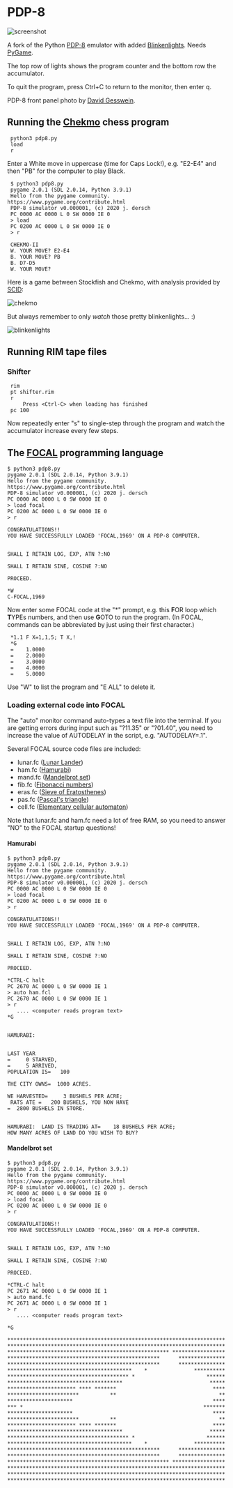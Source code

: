 # PDP-8

![screenshot](https://github.com/mdoege/PDP-8/raw/master/screenshot.png "screenshot")

A fork of the Python [PDP-8](https://en.wikipedia.org/wiki/PDP-8) emulator with added [Blinkenlights](https://en.wikipedia.org/wiki/Blinkenlights). Needs [PyGame](https://www.pygame.org/).

The top row of lights shows the program counter and the bottom row the accumulator.

To quit the program, press Ctrl+C to return to the monitor, then enter q.

PDP-8 front panel photo by [David Gesswein](https://www.pdp8online.com/straight8/front_panel_restore.shtml).

## Running the [Chekmo](https://www.chessprogramming.org/CHEKMO-II) chess program
```
 python3 pdp8.py
 load
 r
```
Enter a White move in uppercase (time for Caps Lock!), e.g. "E2-E4" and then "PB" for the computer to play Black.
```
 $ python3 pdp8.py
 pygame 2.0.1 (SDL 2.0.14, Python 3.9.1)
 Hello from the pygame community. https://www.pygame.org/contribute.html
 PDP-8 simulator v0.000001, (c) 2020 j. dersch
 PC 0000 AC 0000 L 0 SW 0000 IE 0
 > load
 PC 0200 AC 0000 L 0 SW 0000 IE 0
 > r

 CHEKMO-II
 W. YOUR MOVE? E2-E4
 B. YOUR MOVE? PB
 B. D7-D5  
 W. YOUR MOVE? 
```

Here is a game between Stockfish and Chekmo, with analysis provided by [SCID](http://scidvspc.sourceforge.net/):

![chekmo](https://github.com/mdoege/PDP-8/raw/master/chekmo.png "chekmo")

But always remember to only *watch* those pretty blinkenlights... :)

![blinkenlights](https://github.com/mdoege/PDP-8/raw/master/Das_Blinkenlights.gif "very important blinkenlights sign")

## Running RIM tape files

### Shifter
```
 rim
 pt shifter.rim
 r
     Press <Ctrl-C> when loading has finished
 pc 100
```
Now repeatedly enter "s" to single-step through the program and watch the accumulator increase every few steps.

## The [FOCAL](https://en.wikipedia.org/wiki/FOCAL_(programming_language)) programming language
```
$ python3 pdp8.py 
pygame 2.0.1 (SDL 2.0.14, Python 3.9.1)
Hello from the pygame community. https://www.pygame.org/contribute.html
PDP-8 simulator v0.000001, (c) 2020 j. dersch
PC 0000 AC 0000 L 0 SW 0000 IE 0
> load focal
PC 0200 AC 0000 L 0 SW 0000 IE 0
> r

CONGRATULATIONS!!
YOU HAVE SUCCESSFULLY LOADED 'FOCAL,1969' ON A PDP-8 COMPUTER.


SHALL I RETAIN LOG, EXP, ATN ?:NO

SHALL I RETAIN SINE, COSINE ?:NO

PROCEED.

*W
C-FOCAL,1969
```
Now enter some FOCAL code at the "*" prompt, e.g. this **F**OR loop which **T**YPEs numbers, and then use **G**OTO to run the program. (In FOCAL, commands can be abbreviated by just using their first character.)
```
 *1.1 F X=1,1,5; T X,!
 *G
 =    1.0000
 =    2.0000
 =    3.0000
 =    4.0000
 =    5.0000
```

Use "W" to list the program and "E ALL" to delete it.

### Loading external code into FOCAL

The "auto" monitor command auto-types a text file into the terminal. If you are getting errors during input such as "?11.35" or "?01.40", you need to increase the value of AUTODELAY in the script, e.g. "AUTODELAY=.1".

Several FOCAL source code files are included:

* lunar.fc ([Lunar Lander](https://en.wikipedia.org/wiki/Lunar_Lander_(video_game_genre)))
* ham.fc ([Hamurabi](https://en.wikipedia.org/wiki/Hamurabi_(video_game)))
* mand.fc ([Mandelbrot set](https://en.wikipedia.org/wiki/Mandelbrot_set))
* fib.fc ([Fibonacci numbers](https://en.wikipedia.org/wiki/Fibonacci_number))
* eras.fc ([Sieve of Eratosthenes](https://en.wikipedia.org/wiki/Sieve_of_Eratosthenes))
* pas.fc ([Pascal's triangle](https://en.wikipedia.org/wiki/Pascal%27s_triangle))
* cell.fc ([Elementary cellular automaton](https://en.wikipedia.org/wiki/Elementary_cellular_automaton))

Note that lunar.fc and ham.fc need a lot of free RAM, so you need to answer "NO" to the FOCAL startup questions!

#### Hamurabi
```
$ python3 pdp8.py 
pygame 2.0.1 (SDL 2.0.14, Python 3.9.1)
Hello from the pygame community. https://www.pygame.org/contribute.html
PDP-8 simulator v0.000001, (c) 2020 j. dersch
PC 0000 AC 0000 L 0 SW 0000 IE 0
> load focal
PC 0200 AC 0000 L 0 SW 0000 IE 0
> r

CONGRATULATIONS!!
YOU HAVE SUCCESSFULLY LOADED 'FOCAL,1969' ON A PDP-8 COMPUTER.


SHALL I RETAIN LOG, EXP, ATN ?:NO

SHALL I RETAIN SINE, COSINE ?:NO

PROCEED.

*CTRL-C halt
PC 2670 AC 0000 L 0 SW 0000 IE 1
> auto ham.fcl
PC 2670 AC 0000 L 0 SW 0000 IE 1
> r
   .... <computer reads program text>
*G


HAMURABI:  


LAST YEAR
=     0 STARVED,
=     5 ARRIVED,
POPULATION IS=   100

THE CITY OWNS=  1000 ACRES.

WE HARVESTED=     3 BUSHELS PER ACRE;
 RATS ATE =   200 BUSHELS, YOU NOW HAVE
=  2800 BUSHELS IN STORE.


HAMURABI:  LAND IS TRADING AT=    18 BUSHELS PER ACRE;
HOW MANY ACRES OF LAND DO YOU WISH TO BUY?
```

#### Mandelbrot set
```
$ python3 pdp8.py 
pygame 2.0.1 (SDL 2.0.14, Python 3.9.1)
Hello from the pygame community. https://www.pygame.org/contribute.html
PDP-8 simulator v0.000001, (c) 2020 j. dersch
PC 0000 AC 0000 L 0 SW 0000 IE 0
> load focal
PC 0200 AC 0000 L 0 SW 0000 IE 0
> r

CONGRATULATIONS!!
YOU HAVE SUCCESSFULLY LOADED 'FOCAL,1969' ON A PDP-8 COMPUTER.


SHALL I RETAIN LOG, EXP, ATN ?:NO

SHALL I RETAIN SINE, COSINE ?:NO

PROCEED.

*CTRL-C halt
PC 2671 AC 0000 L 0 SW 0000 IE 1
> auto mand.fc
PC 2671 AC 0000 L 0 SW 0000 IE 1
> r
   .... <computer reads program text>

*G

**********************************************************************
**********************************************************************
**************************************************** *****************
*************************************************      ***************
*************************************************      ***************
****************************************    *               **********
*************************************** *                       ******
*************************************                            *****
********************** **** *******                               ****
***********************          **                                 **
*********************                                             ****
*** *                                                          *******
*********************                                             ****
***********************          **                                 **
********************** **** *******                               ****
*************************************                            *****
*************************************** *                       ******
****************************************    *               **********
*************************************************      ***************
*************************************************      ***************
**************************************************** *****************
**********************************************************************
**********************************************************************
**********************************************************************
```

